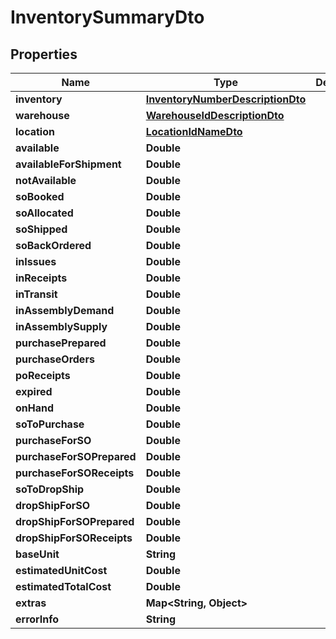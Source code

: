 
# InventorySummaryDto

## Properties
Name | Type | Description | Notes
------------ | ------------- | ------------- | -------------
**inventory** | [**InventoryNumberDescriptionDto**](InventoryNumberDescriptionDto.md) |  |  [optional]
**warehouse** | [**WarehouseIdDescriptionDto**](WarehouseIdDescriptionDto.md) |  |  [optional]
**location** | [**LocationIdNameDto**](LocationIdNameDto.md) |  |  [optional]
**available** | **Double** |  |  [optional]
**availableForShipment** | **Double** |  |  [optional]
**notAvailable** | **Double** |  |  [optional]
**soBooked** | **Double** |  |  [optional]
**soAllocated** | **Double** |  |  [optional]
**soShipped** | **Double** |  |  [optional]
**soBackOrdered** | **Double** |  |  [optional]
**inIssues** | **Double** |  |  [optional]
**inReceipts** | **Double** |  |  [optional]
**inTransit** | **Double** |  |  [optional]
**inAssemblyDemand** | **Double** |  |  [optional]
**inAssemblySupply** | **Double** |  |  [optional]
**purchasePrepared** | **Double** |  |  [optional]
**purchaseOrders** | **Double** |  |  [optional]
**poReceipts** | **Double** |  |  [optional]
**expired** | **Double** |  |  [optional]
**onHand** | **Double** |  |  [optional]
**soToPurchase** | **Double** |  |  [optional]
**purchaseForSO** | **Double** |  |  [optional]
**purchaseForSOPrepared** | **Double** |  |  [optional]
**purchaseForSOReceipts** | **Double** |  |  [optional]
**soToDropShip** | **Double** |  |  [optional]
**dropShipForSO** | **Double** |  |  [optional]
**dropShipForSOPrepared** | **Double** |  |  [optional]
**dropShipForSOReceipts** | **Double** |  |  [optional]
**baseUnit** | **String** |  |  [optional]
**estimatedUnitCost** | **Double** |  |  [optional]
**estimatedTotalCost** | **Double** |  |  [optional]
**extras** | **Map&lt;String, Object&gt;** |  |  [optional]
**errorInfo** | **String** |  |  [optional]




